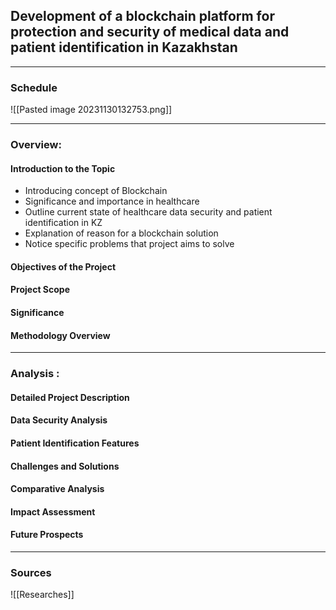 
## Development of a blockchain platform for protection and security of medical data and patient identification in Kazakhstan

---
### Schedule 

![[Pasted image 20231130132753.png]]

---

### Overview:

#### **Introduction to the Topic**

- Introducing concept of Blockchain
- Significance and importance in healthcare
- Outline current state of healthcare data security and patient identification in KZ
- Explanation of reason for a blockchain solution
- Notice specific problems that project aims to solve
  
#### **Objectives of the Project**



#### **Project Scope**

#### **Significance**

#### **Methodology Overview**




--- 
### Analysis :

#### **Detailed Project Description**
#### **Data Security Analysis**

#### **Patient Identification Features**

#### **Challenges and Solutions**

#### **Comparative Analysis**

#### **Impact Assessment**

#### **Future Prospects**


---
### Sources
![[Researches]]

